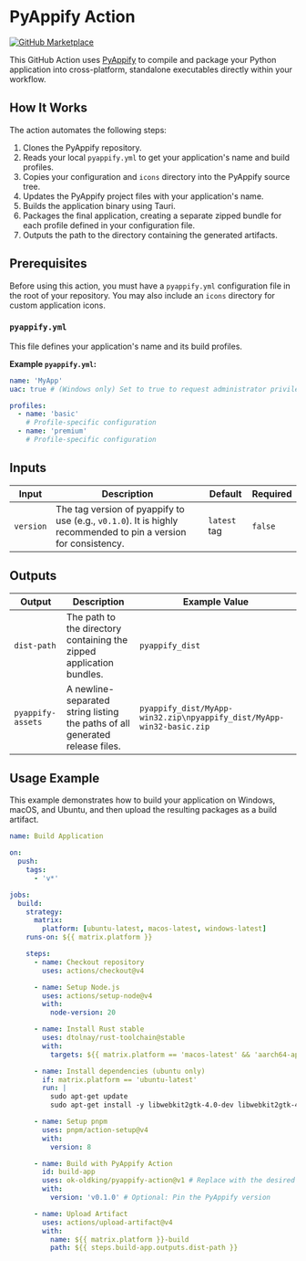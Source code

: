# PyAppify Action

[![GitHub Marketplace](https://img.shields.io/badge/Marketplace-PyAppify%20Action-blue.svg?colorA=24292e&colorB=0366d6&style=flat&logo=github)](https://github.com/marketplace/actions/pyappify-action)

This GitHub Action uses [PyAppify](https://github.com/ok-oldking/pyappify) to compile and package your Python application into cross-platform, standalone executables directly within your workflow.

## How It Works

The action automates the following steps:
1.  Clones the PyAppify repository.
2.  Reads your local `pyappify.yml` to get your application's name and build profiles.
3.  Copies your configuration and `icons` directory into the PyAppify source tree.
4.  Updates the PyAppify project files with your application's name.
5.  Builds the application binary using Tauri.
6.  Packages the final application, creating a separate zipped bundle for each profile defined in your configuration file.
7.  Outputs the path to the directory containing the generated artifacts.

## Prerequisites

Before using this action, you must have a `pyappify.yml` configuration file in the root of your repository. You may also include an `icons` directory for custom application icons.

### `pyappify.yml`

This file defines your application's name and its build profiles.

**Example `pyappify.yml`:**
```yaml
name: 'MyApp'
uac: true # (Windows only) Set to true to request administrator privileges

profiles:
  - name: 'basic'
    # Profile-specific configuration
  - name: 'premium'
    # Profile-specific configuration
```

## Inputs

| Input     | Description                                                                                               | Default        | Required |
|-----------|-----------------------------------------------------------------------------------------------------------|----------------|----------|
| `version` | The tag version of pyappify to use (e.g., `v0.1.0`). It is highly recommended to pin a version for consistency. | `latest` tag | `false`  |

## Outputs

| Output              | Description                                                                 | Example Value                                                 |
|---------------------|-----------------------------------------------------------------------------|---------------------------------------------------------------|
| `dist-path`         | The path to the directory containing the zipped application bundles.        | `pyappify_dist`                                               |
| `pyappify-assets`   | A newline-separated string listing the paths of all generated release files. | `pyappify_dist/MyApp-win32.zip\npyappify_dist/MyApp-win32-basic.zip` |

## Usage Example

This example demonstrates how to build your application on Windows, macOS, and Ubuntu, and then upload the resulting packages as a build artifact.

```yaml
name: Build Application

on:
  push:
    tags:
      - 'v*'

jobs:
  build:
    strategy:
      matrix:
        platform: [ubuntu-latest, macos-latest, windows-latest]
    runs-on: ${{ matrix.platform }}

    steps:
      - name: Checkout repository
        uses: actions/checkout@v4

      - name: Setup Node.js
        uses: actions/setup-node@v4
        with:
          node-version: 20

      - name: Install Rust stable
        uses: dtolnay/rust-toolchain@stable
        with:
          targets: ${{ matrix.platform == 'macos-latest' && 'aarch64-apple-darwin,x86_64-apple-darwin' || '' }}

      - name: Install dependencies (ubuntu only)
        if: matrix.platform == 'ubuntu-latest'
        run: |
          sudo apt-get update
          sudo apt-get install -y libwebkit2gtk-4.0-dev libwebkit2gtk-4.1-dev libappindicator3-dev librsvg2-dev patchelf

      - name: Setup pnpm
        uses: pnpm/action-setup@v4
        with:
          version: 8

      - name: Build with PyAppify Action
        id: build-app
        uses: ok-oldking/pyappify-action@v1 # Replace with the desired version
        with:
          version: 'v0.1.0' # Optional: Pin the PyAppify version

      - name: Upload Artifact
        uses: actions/upload-artifact@v4
        with:
          name: ${{ matrix.platform }}-build
          path: ${{ steps.build-app.outputs.dist-path }}
```